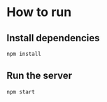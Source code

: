 # How to run

## Install dependencies

```bash
npm install
```

## Run the server

```bash
npm start
```
